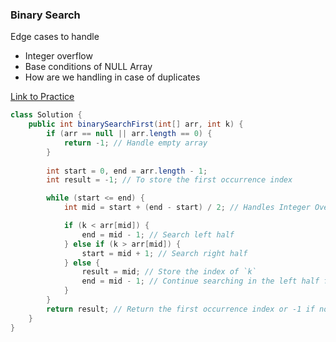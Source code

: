 ### Binary Search 
Edge cases to handle
- Integer overflow
- Base conditions of NULL Array
- How are we handling in case of duplicates

[Link to Practice](https://www.geeksforgeeks.org/problems/binary-search-1587115620/1) 

```java
class Solution {
    public int binarySearchFirst(int[] arr, int k) {
        if (arr == null || arr.length == 0) {
            return -1; // Handle empty array
        }
        
        int start = 0, end = arr.length - 1;
        int result = -1; // To store the first occurrence index

        while (start <= end) {
            int mid = start + (end - start) / 2; // Handles Integer Overflow 

            if (k < arr[mid]) {
                end = mid - 1; // Search left half
            } else if (k > arr[mid]) {
                start = mid + 1; // Search right half
            } else {
                result = mid; // Store the index of `k`
                end = mid - 1; // Continue searching in the left half for the first occurrence
            }
        }
        return result; // Return the first occurrence index or -1 if not found
    }
}


```
